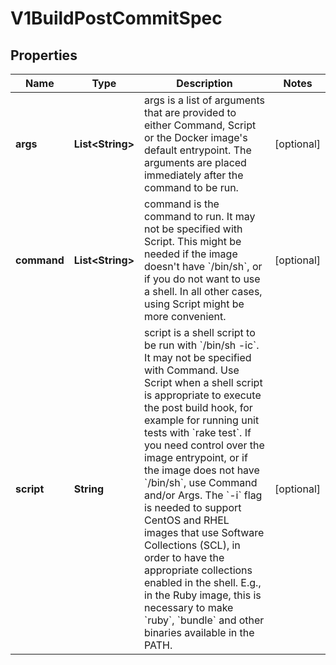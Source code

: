 
# V1BuildPostCommitSpec

## Properties
Name | Type | Description | Notes
------------ | ------------- | ------------- | -------------
**args** | **List&lt;String&gt;** | args is a list of arguments that are provided to either Command, Script or the Docker image&#39;s default entrypoint. The arguments are placed immediately after the command to be run. |  [optional]
**command** | **List&lt;String&gt;** | command is the command to run. It may not be specified with Script. This might be needed if the image doesn&#39;t have &#x60;/bin/sh&#x60;, or if you do not want to use a shell. In all other cases, using Script might be more convenient. |  [optional]
**script** | **String** | script is a shell script to be run with &#x60;/bin/sh -ic&#x60;. It may not be specified with Command. Use Script when a shell script is appropriate to execute the post build hook, for example for running unit tests with &#x60;rake test&#x60;. If you need control over the image entrypoint, or if the image does not have &#x60;/bin/sh&#x60;, use Command and/or Args. The &#x60;-i&#x60; flag is needed to support CentOS and RHEL images that use Software Collections (SCL), in order to have the appropriate collections enabled in the shell. E.g., in the Ruby image, this is necessary to make &#x60;ruby&#x60;, &#x60;bundle&#x60; and other binaries available in the PATH. |  [optional]



